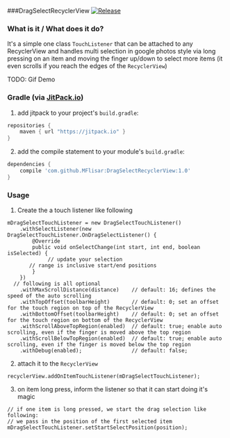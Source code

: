 ###DragSelectRecyclerView [![Release](https://jitpack.io/v/MFlisar/DragSelectRecyclerView.svg)](https://jitpack.io/#MFlisar/DragSelectRecyclerView)

### What is it / What does it do?
It's a simple one class `TouchListener` that can be attached to any RecyclerView and handles multi selection in google photos style via long pressing on an item and moving the finger up/down to select more items (it even scrolls if you reach the edges of the `RecyclerView`)

TODO: Gif Demo
 
### Gradle (via [JitPack.io](https://jitpack.io/))

1. add jitpack to your project's `build.gradle`:
```groovy
repositories {
    maven { url "https://jitpack.io" }
}
```
2. add the compile statement to your module's `build.gradle`:
```groovy
dependencies {
    compile 'com.github.MFlisar:DragSelectRecyclerView:1.0'
}
```

### Usage

1. Create the a touch listener like following

```
mDragSelectTouchListener = new DragSelectTouchListener()
	.withSelectListener(new DragSelectTouchListener.OnDragSelectListener() {
		@Override
		public void onSelectChange(int start, int end, boolean isSelected) {
			 // update your selection
       // range is inclusive start/end positions
		}
	})
  // following is all optional
	.withMaxScrollDistance(distance)    // default: 16; defines the speed of the auto scrolling
	.withTopOffset(toolbarHeight)       // default: 0; set an offset for the touch region on top of the RecyclerView
	.withBottomOffset(toolbarHeight)    // default: 0; set an offset for the touch region on bottom of the RecyclerView
	.withScrollAboveTopRegion(enabled)  // default: true; enable auto scrolling, even if the finger is moved above the top region
	.withScrollBelowTopRegion(enabled)  // default: true; enable auto scrolling, even if the finger is moved below the top region
	.withDebug(enabled);                // default: false;
```

2. attach it to the `RecyclerView`

```
recyclerView.addOnItemTouchListener(mDragSelectTouchListener);
```

3. on item long press, inform the listener so that it can start doing it's magic

```
// if one item is long pressed, we start the drag selection like following:
// we pass in the position of the first selected item
mDragSelectTouchListener.setStartSelectPosition(position);
```
